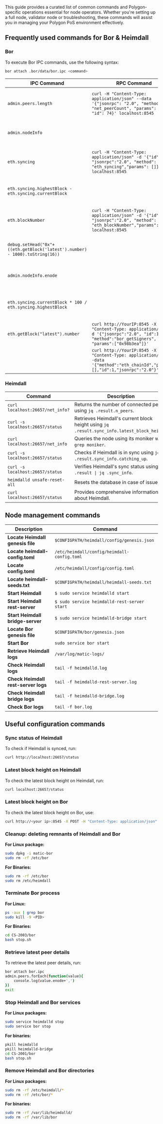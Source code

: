 This guide provides a curated list of common commands and Polygon-specific operations essential for node operators. Whether you're setting up a full node, validator node or troubleshooting, these commands will assist you in managing your Polygon PoS environment effectively.

## Frequently used commands for Bor & Heimdall
### Bor

To execute Bor IPC commands, use the following syntax:

```bash
bor attach .bor/data/bor.ipc <command>
```

| IPC Command | RPC Command | Description |
| ----------- | ----------- | ----------- |
| `admin.peers.length` | `curl -H "Content-Type: application/json" --data '{"jsonrpc": "2.0", "method": "net_peerCount", "params": [], "id": 74}' localhost:8545` | Retrieves the number of peers connected to the node. |
| `admin.nodeInfo` |  | Provides detailed information about the node. |
| `eth.syncing` | `curl -H "Content-Type: application/json" -d '{"id":1, "jsonrpc":"2.0", "method": "eth_syncing","params": []}' localhost:8545` | Indicates whether the node is syncing (`true`) or not (`false`). |
| `eth.syncing.highestBlock - eth.syncing.currentBlock` |  | Compares the current block of your node to the highest block. |
| `eth.blockNumber` | `curl -H "Content-Type: application/json" -d '{"id":1, "jsonrpc":"2.0", "method": "eth_blockNumber","params": []}' localhost:8545` | Returns the latest block number processed by the node. |
| `debug.setHead("0x"+((eth.getBlock('latest').number) - 1000).toString(16))` |  | Rewinds the blockchain to 1000 blocks prior. |
| `admin.nodeInfo.enode` |  | Retrieves the public enode URL of the node. |
| `eth.syncing.currentBlock * 100 / eth.syncing.highestBlock` |  | Calculates the remaining percentage for block synchronization. |
| `eth.getBlock("latest").number` | `curl http://YourIP:8545 -X POST -H "Content-Type: application/json" -d '{"jsonrpc":"2.0", "id":1, "method":"bor_getSigners", "params":["0x98b3ea"]}'` | Queries the height of the latest Bor block. |
|  | `curl http://YourIP:8545 -X POST -H "Content-Type: application/json" --data '{"method":"eth_chainId","params":[],"id":1,"jsonrpc":"2.0"}'` | Retrieves the `chainID`. |

### Heimdall

| Command | Description |
| ------- | ----------- |
| `curl localhost:26657/net_info?` | Returns the number of connected peers using `jq .result.n_peers`. |
| `curl -s localhost:26657/status` | Retrieves Heimdall's current block height using `jq .result.sync_info.latest_block_height`. |
| `curl localhost:26657/net_info` | Queries the node using its moniker with `grep moniker`. |
| `curl -s localhost:26657/status` | Checks if Heimdall is in sync using `jq .result.sync_info.catching_up`. |
| `curl -s localhost:26657/status` | Verifies Heimdall's sync status using `jq .result \| jq .sync_info`. |
| `heimdalld unsafe-reset-all` | Resets the database in case of issues. |
| `curl localhost:26657/status` | Provides comprehensive information about Heimdall. |


## Node management commands

| Description                           | Command                                        |
| ------------------------------------- | ---------------------------------------------- |
| **Locate Heimdall genesis file**      | `$CONFIGPATH/heimdall/config/genesis.json`     |
| **Locate heimdall-config.toml**       | `/etc/heimdall/config/heimdall-config.toml`    |
| **Locate config.toml**                | `/etc/heimdall/config/config.toml`             |
| **Locate heimdall-seeds.txt**         | `$CONFIGPATH/heimdall/heimdall-seeds.txt`      |
| **Start Heimdall**                    | `$ sudo service heimdalld start`               |
| **Start Heimdall rest-server**        | `$ sudo service heimdalld-rest-server start`   |
| **Start Heimdall bridge-server**      | `$ sudo service heimdalld-bridge start`        |
| **Locate Bor genesis file**           | `$CONFIGPATH/bor/genesis.json`                 |
| **Start Bor**                         | `sudo service bor start`                       |
| **Retrieve Heimdall logs**            | `/var/log/matic-logs/`                         |
| **Check Heimdall logs**               | `tail -f heimdalld.log`                        |
| **Check Heimdall rest-server logs**   | `tail -f heimdalld-rest-server.log`            |
| **Check Heimdall bridge logs**        | `tail -f heimdalld-bridge.log`                 |
| **Check Bor logs**                    | `tail -f bor.log`                              |

## Useful configuration commands

### Sync status of Heimdall

To check if Heimdall is synced, run:

```bash
curl http://localhost:26657/status
```

### Latest block height on Heimdall

To check the latest block height on Heimdall, run:

```bash
curl localhost:26657/status
```

### Latest block height on Bor

To check the latest block height on Bor, use:

```bash
curl http://<your ip>:8545 -X POST -H "Content-Type: application/json" -d '{"jsonrpc":"2.0", "id":1, "method":"bor_getSigners", "params":["0x98b3ea"]}'
```

### Cleanup: deleting remnants of Heimdall and Bor

**For Linux package:**

```bash
sudo dpkg -i matic-bor
sudo rm -rf /etc/bor
```

**For Binaries:**

```bash
sudo rm -rf /etc/bor
sudo rm /etc/heimdall
```

### Terminate Bor process

**For Linux:**

```bash
ps -aux | grep bor
sudo kill -9 <PID>
```

**For Binaries:**

```bash
cd CS-2003/bor
bash stop.sh
```

### Retrieve latest peer details

To retrieve the latest peer details, run:

```bash
bor attach bor.ipc
admin.peers.forEach(function(value){
    console.log(value.enode+',')
})
exit
```

### Stop Heimdall and Bor services

**For Linux packages:**

```bash
sudo service heimdalld stop
sudo service bor stop
```

**For binaries:**

```bash
pkill heimdalld
pkill heimdalld-bridge
cd CS-2001/bor
bash stop.sh
```

### Remove Heimdall and Bor directories

**For Linux packages:**

```bash
sudo rm -rf /etc/heimdall/*
sudo rm -rf /etc/bor/*
```

**For binaries:**

```bash
sudo rm -rf /var/lib/heimdalld/
sudo rm -rf /var/lib/bor
```
